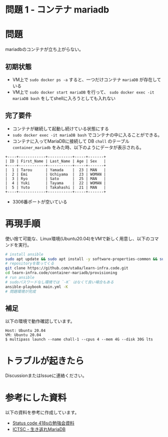 # 問題 1 - コンテナ mariadb

# 問題

mariadbのコンテナが立ち上がらない。

## 初期状態

- VM上で `sudo docker ps -a` すると、一つだけコンテナ `mariaDB` が存在している
- VM上で `sudo docker start mariaDB` を行って、 `sudo docker exec -it mariaDB bash` をしてshellに入ろうとしても入れない

## 完了要件

- コンテナが継続して起動し続けている状態にする
- `sudo docker exec -it mariaDB bash` でコンテナの中に入ることができる。
- コンテナに入ってMariaDBに接続して DB `chall` のテーブル `container_mariadb` をみた時、以下のようにデータが表示される。

```
+----+------------+-----------+-----+-------+
| ID | First_Name | Last_Name | Age | Sex   |
+----+------------+-----------+-----+-------+
|  1 | Tarou      | Yamada    |  23 | MAN   |
|  2 | Emi        | Uchiyama  |  23 | WOMAN |
|  3 | Ryo        | Sato      |  25 | MAN   |
|  4 | Yuki       | Tayama    |  22 | WOMAN |
|  5 | Yuto       | Takahashi |  21 | MAN   |
+----+------------+-----------+-----+-------+
```

- 3306番ポートが空いている

# 再現手順

使い捨て可能な、Linux環境(Ubuntu20.04)をVMで新しく用意し、以下のコマンドを実行。

```sh
# install ansible
sudo apt update && sudo apt install -y software-properties-common && sudo apt-add-repository -y --update ppa:ansible/ansible && sudo apt install -y ansible git
# repositoryを取ってくる
git clone https://github.com/uta8a/learn-infra.code.git
cd learn-infra.code/container-mariadb/provisioning
# run ansible
# sudoパスワードなし環境では `-K` はなくて良い場合もある
ansible-playbook main.yml -K
# 問題環境が完成
```

## 補足

以下の環境で動作確認しています。

```none
Host: Ubuntu 20.04
VM: Ubuntu 20.04
$ multipass launch --name chall-1 --cpus 4 --mem 4G --disk 30G lts
```

# トラブルが起きたら

DiscussionまたはIssueに連絡ください。

# 参考にした資料

以下の資料を参考に作成しています。

- [Status code 418sの勉強会資料](https://hunachi.github.io/ictsc-418/kakomon/2019-honsen/container.html)
- [ICTSC - 生き返れMariaDB](https://blog.icttoracon.net/2020/03/01/%E7%94%9F%E3%81%8D%E8%BF%94%E3%82%8Cmariadb/)

